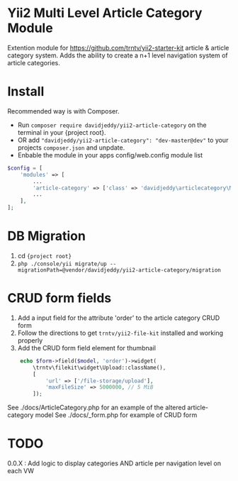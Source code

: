 # Yii2 Multi Level Article Category Module

Extention module for https://github.com/trntv/yii2-starter-kit article & article category system.
Adds the ability to create a n+1 level navigation system of article categories.

# Install
Recommended way is with Composer.
 + Run `composer require davidjeddy/yii2-article-category` on the terminal in your {project root}.
 + OR add `"davidjeddy/yii2-article-category": "dev-master@dev"` to your projects `composer.json` and unpdate.
 + Enbable the module in your apps config/web.config module list

```PHP
$config = [
    'modules' => [
        ...
        'article-category' => ['class' => 'davidjeddy\articlecategory\Module'],
        ...
    ],
];
```

# DB Migration
1. cd `{project root}`
2. `php ./console/yii migrate/up --migrationPath=@vendor/davidjeddy/yii2-article-category/migration`

# CRUD form fields
1. Add a input field for the attribute 'order' to the article category CRUD form
2. Follow the directions to get `trntv/yii2-file-kit` installed and working properly
3. Add the CRUD form field element for thumbnail
```PHP
    echo $form->field($model, 'order')->widget(
        \trntv\filekit\widget\Upload::className(),
        [
            'url' => ['/file-storage/upload'],
            'maxFileSize' => 5000000, // 5 MiB
        ]);
```

See ./docs/ArticleCategory.php for an example of the altered article-category model
See ./docs/_form.php for example of  CRUD form

# TODO
0.0.X : Add logic to display categories AND article per navigation level on each VW

